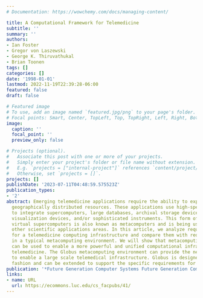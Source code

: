 ```yaml
---
# Documentation: https://wowchemy.com/docs/managing-content/

title: A Computational Framework for Telemedicine
subtitle: ''
summary: ''
authors:
- Ian Foster
- Gregor von Laszewski
- George K. Thiruvathukal
- Brian Toonen
tags: []
categories: []
date: '1998-01-01'
lastmod: 2022-11-19T22:39:28-06:00
featured: false
draft: false

# Featured image
# To use, add an image named `featured.jpg/png` to your page's folder.
# Focal points: Smart, Center, TopLeft, Top, TopRight, Left, Right, BottomLeft, Bottom, BottomRight.
image:
  caption: ''
  focal_point: ''
  preview_only: false

# Projects (optional).
#   Associate this post with one or more of your projects.
#   Simply enter your project's folder or file name without extension.
#   E.g. `projects = ["internal-project"]` references `content/project/deep-learning/index.md`.
#   Otherwise, set `projects = []`.
projects: []
publishDate: '2023-07-11T04:48:59.575523Z'
publication_types:
- '2'
abstract: Emerging telemedicine applications require the ability to exploit diverse,
  geographically distributed resources. These applications use high-speed neworks
  to integrate supercomputers, large databases, archival storage devices, advanced
  visualization devices, and/or sophisticated instruments. This form of networked
  virtual supercomputers is also known as metacomputers and is being used by many
  other scientific applications areas. In this article, we analyze requirements necessary
  for a telemedicine computing infrastructure and compare them with requirements found
  in a typical metacomputing environment. We will show that metacomputing environments
  can be used to enable a more powerful and unified computational infrastructure for
  telemedicine. The Globus metacomputing environment can provide the necessary basis
  to enable a large scale telemedical infrastructure. Globus is designed in a modular
  fashion and can be extended to support the specific requirements for telemedicine.
publication: '*Future Generation Computer Systems Future Generation Computer Systems*'
links:
- name: URL
  url: https://ecommons.luc.edu/cs_facpubs/41/
---
```


